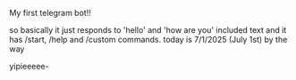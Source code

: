 My first telegram bot!!

so basically it just responds to 'hello' and 'how are you' included text and it has /start, /help and /custom commands.
today is 7/1/2025 (July 1st) by the way


yipieeeee-